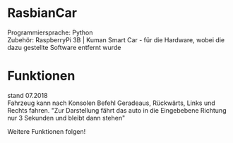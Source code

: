 # RasbianCar
Programmiersprache: Python </br>
Zubehör: RaspberryPi 3B | Kuman Smart Car - für die Hardware, wobei die dazu gestellte Software entfernt wurde

# Funktionen </br>
stand 07.2018 </br>
Fahrzeug kann nach Konsolen Befehl Geradeaus, Rückwärts, Links und Rechts fahren.
"Zur Darstellung fährt das auto in die Eingebebene Richtung nur 3 Sekunden und bleibt dann stehen"

Weitere Funktionen folgen!
